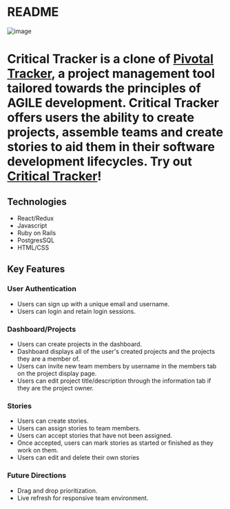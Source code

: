 # README
![image](https://user-images.githubusercontent.com/86497399/136598175-90baa2b1-b077-49fe-bd25-7d6efeb630ed.png)

<h1>
Critical Tracker is a clone of <a href="https://www.pivotaltracker.com/">Pivotal Tracker</a>, a project management tool tailored towards the principles of AGILE development. Critical Tracker offers users the ability to create projects, assemble teams and create stories to aid them in their software development lifecycles. Try out <a href="https://critical-tracker.herokuapp.com/">Critical Tracker</a>!
</h1>

## Technologies
* React/Redux
* Javascript
* Ruby on Rails
* PostgresSQL
* HTML/CSS

## Key Features

### User Authentication
* Users can sign up with a unique email and username.
* Users can login and retain login sessions.

### Dashboard/Projects
* Users can create projects in the dashboard.
* Dashboard displays all of the user's created projects and the projects they are a member of.
* Users can invite new team members by username in the members tab on the project display page.
* Users can edit project title/description through the information tab if they are the project owner.

### Stories
* Users can create stories.
* Users can assign stories to team members.
* Users can accept stories that have not been assigned.
* Once accepted, users can mark stories as started or finished as they work on them.
* Users can edit and delete their own stories

### Future Directions
* Drag and drop prioritization.
* Live refresh for responsive team environment.
